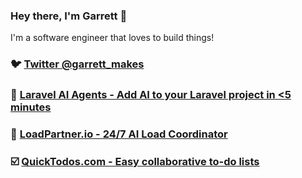 ### Hey there, I'm Garrett 👋

I'm a software engineer that loves to build things!

### 🐦 [Twitter @garrett_makes](twitter.com/garrett_makes) 

### 🤖 [Laravel AI Agents - Add AI to your Laravel project in <5 minutes](https://github.com/adrenallen/ai-agents-laravel)

### 🤠 [LoadPartner.io - 24/7 AI Load Coordinator](https://loadpartner.io)

### ☑️ [QuickTodos.com - Easy collaborative to-do lists](https://quicktodos.com) 



<!--
**adrenallen/adrenallen** is a ✨ _special_ ✨ repository because its `README.md` (this file) appears on your GitHub profile.

Here are some ideas to get you started:

- 🔭 I’m currently working on ...
- 🌱 I’m currently learning ...
- 👯 I’m looking to collaborate on ...
- 🤔 I’m looking for help with ...
- 💬 Ask me about ...
- 📫 How to reach me: ...
- 😄 Pronouns: ...
- ⚡ Fun fact: ...
-->
